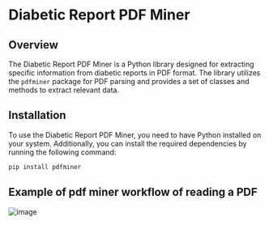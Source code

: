 # Diabetic Report PDF Miner

## Overview

The Diabetic Report PDF Miner is a Python library designed for extracting specific information from diabetic reports in PDF format. The library utilizes the `pdfminer` package for PDF parsing and provides a set of classes and methods to extract relevant data.

## Installation

To use the Diabetic Report PDF Miner, you need to have Python installed on your system. Additionally, you can install the required dependencies by running the following command:

```bash
pip install pdfminer
```


## Example of pdf miner workflow of reading a PDF
![image](https://github.com/Rigos0/diabetic-report-pdf-miner/assets/47658855/78d4c4c2-a674-4cb3-b10c-fa945ca303f7)
